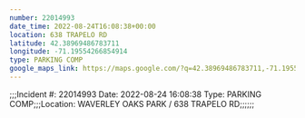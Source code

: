 ```yaml
---
number: 22014993
date_time: 2022-08-24T16:08:38+00:00
location: 638 TRAPELO RD
latitude: 42.38969486783711
longitude: -71.19554266854914
type: PARKING COMP
google_maps_link: https://maps.google.com/?q=42.38969486783711,-71.19554266854914
---
```


;;;Incident #: 22014993  Date: 2022-08-24 16:08:38   Type: PARKING COMP;;;Location: WAVERLEY OAKS PARK / 638 TRAPELO RD;;;;;;
